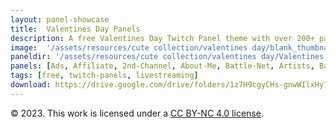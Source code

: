 ```yaml
---
layout: panel-showcase
title:  Valentines Day Panels
description: A free Valentines Day Twitch Panel theme with over 200+ panels.
image:  '/assets/resources/cute collection/valentines day/blank_thumbnail.png'
paneldir: '/assets/resources/cute collection/valentines day/Valentines Day_'
panels: [Ads, Affiliate, 2nd-Channel, About-Me, Battle-Net, Artists, Background, ArtStation, Birthday, BTTV, Calendar, Blog, Charity, Chat-Rules, Clips, Channel-Points, Emotes, Fanmail, Donate, Editor, Friends, Games, Gear, FAQ, Hardware, Hive, Hall-of-Fame, Hall-of-Shame, Ko-Fi, Languages, Leaderboard, Links, Music, Mastadon, Merch, Mods, New-Channel, P.O, Partners, My-Shop, Sponsorships, Subscribe, Support, TikTok, Perks, Playlist, Pronouns, Rules]
tags: [free, twitch-panels, livestreaming]
download: https://drive.google.com/drive/folders/1z7H9cgyCHs-gnwWIlxHy75F9a_MBZ2B-?usp=share_link
---
```


© 2023. This work is licensed under a [CC BY-NC 4.0 license](https://creativecommons.org/licenses/by-nc/4.0/). 